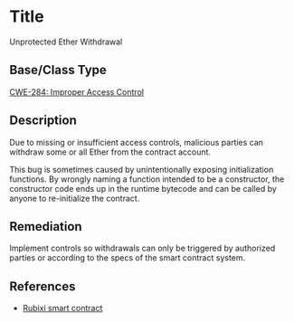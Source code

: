# Title 
Unprotected Ether Withdrawal

## Base/Class Type
[CWE-284: Improper Access Control](https://cwe.mitre.org/data/definitions/284.html)

## Description 

Due to missing or insufficient access controls, malicious parties can withdraw some or all Ether from the contract account.

This bug is sometimes caused by unintentionally exposing initialization functions. By wrongly naming a function intended to be a constructor, the constructor code ends up in the runtime bytecode and can be called by anyone to re-initialize the contract.

## Remediation

Implement controls so withdrawals can only be triggered by authorized parties or according to the specs of the smart contract system.

## References 

- [Rubixi smart contract](https://etherscan.io/address/0xe82719202e5965Cf5D9B6673B7503a3b92DE20be#code)
